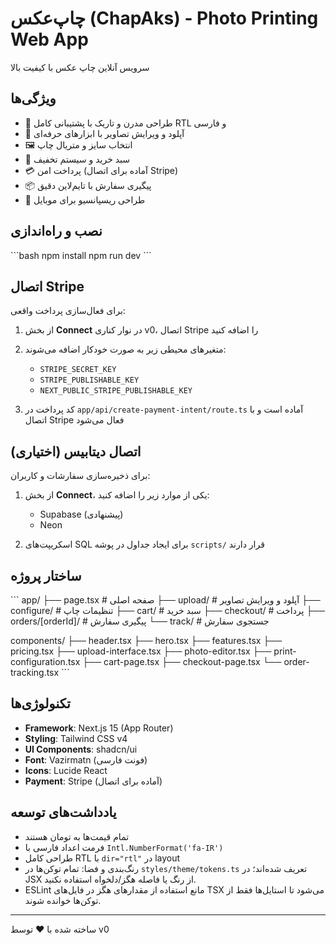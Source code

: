 # چاپ‌عکس (ChapAks) - Photo Printing Web App

سرویس آنلاین چاپ عکس با کیفیت بالا

## ویژگی‌ها

- 🎨 طراحی مدرن و تاریک با پشتیبانی کامل RTL و فارسی
- 📸 آپلود و ویرایش تصاویر با ابزارهای حرفه‌ای
- 🖼️ انتخاب سایز و متریال چاپ
- 🛒 سبد خرید و سیستم تخفیف
- 💳 پرداخت امن (آماده برای اتصال Stripe)
- 📦 پیگیری سفارش با تایم‌لاین دقیق
- 📱 طراحی ریسپانسیو برای موبایل

## نصب و راه‌اندازی

\`\`\`bash
npm install
npm run dev
\`\`\`

## اتصال Stripe

برای فعال‌سازی پرداخت واقعی:

1. از بخش **Connect** در نوار کناری v0، اتصال Stripe را اضافه کنید
2. متغیرهای محیطی زیر به صورت خودکار اضافه می‌شوند:
   - `STRIPE_SECRET_KEY`
   - `STRIPE_PUBLISHABLE_KEY`
   - `NEXT_PUBLIC_STRIPE_PUBLISHABLE_KEY`

3. کد پرداخت در `app/api/create-payment-intent/route.ts` آماده است و با اتصال Stripe فعال می‌شود

## اتصال دیتابیس (اختیاری)

برای ذخیره‌سازی سفارشات و کاربران:

1. از بخش **Connect**، یکی از موارد زیر را اضافه کنید:
   - Supabase (پیشنهادی)
   - Neon
   
2. اسکریپت‌های SQL برای ایجاد جداول در پوشه `scripts/` قرار دارند

## ساختار پروژه

\`\`\`
app/
├── page.tsx              # صفحه اصلی
├── upload/               # آپلود و ویرایش تصاویر
├── configure/            # تنظیمات چاپ
├── cart/                 # سبد خرید
├── checkout/             # پرداخت
├── orders/[orderId]/     # پیگیری سفارش
└── track/                # جستجوی سفارش

components/
├── header.tsx
├── hero.tsx
├── features.tsx
├── pricing.tsx
├── upload-interface.tsx
├── photo-editor.tsx
├── print-configuration.tsx
├── cart-page.tsx
├── checkout-page.tsx
└── order-tracking.tsx
\`\`\`

## تکنولوژی‌ها

- **Framework**: Next.js 15 (App Router)
- **Styling**: Tailwind CSS v4
- **UI Components**: shadcn/ui
- **Font**: Vazirmatn (فونت فارسی)
- **Icons**: Lucide React
- **Payment**: Stripe (آماده برای اتصال)

## یادداشت‌های توسعه

- تمام قیمت‌ها به تومان هستند
- فرمت اعداد فارسی با `Intl.NumberFormat('fa-IR')`
- طراحی کامل RTL با `dir="rtl"` در layout
- رنگ‌بندی و فضا: تمام توکن‌ها در `styles/theme/tokens.ts` تعریف شده‌اند؛ در JSX از رنگ یا فاصله هگز/دلخواه استفاده نکنید.
- ESLint مانع استفاده از مقدارهای هگز در فایل‌های TSX می‌شود تا استایل‌ها فقط از توکن‌ها خوانده شوند.

---

ساخته شده با ❤️ توسط v0
